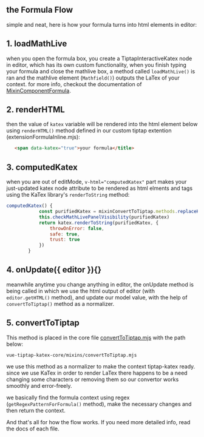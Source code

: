 ## the Formula Flow

simple and neat, here is how your formula turns into html elements in editor:

## 1. loadMathLive

when you open the formula box, you create a TiptapInteractiveKatex node in editor,
which has its own custom functionality, when you finish typing your formula and close the mathlive box, a method called `loadMathLive()` is ran and the mathlive element (`Mathfield()`) outputs the  LaTex of your context.
for more info, checkout the documentation of [MixinComponentFormula](....).

## 2. renderHTML

then the value of `katex` variable will be rendered into the html element below using `renderHTML()` method defined in our custom tiptap extention (extensionFormulaInline.mjs):

```html
   <span data-katex="true">your formula</title>
```

## 3. computedKatex

when you are out of editMode, `v-html="computedKatex"` part makes your just-updated katex node attribute to be rendered as html elments and tags using the KaTex library's `renderToString` method:


```javascript
computedKatex() {
            const purifiedKatex = mixinConvertToTiptap.methods.replaceKatexSigns(this.node.attrs.katex.toString())
            this.checkMathLivePanelVisibility(purifiedKatex)
            return katex.renderToString(purifiedKatex, {
                throwOnError: false,
                safe: true,
                trust: true
            })
        }
```

## 4. onUpdate({ editor }){}

meanwhile anytime you change anything in editor, the onUpdate method is being called in which we use the html output of editor (with `editor.getHTML()` method),
and update our model value, with the help of `convertToTiptap()` method as a normalizer.

## 5. convertToTiptap

This method is placed in the core file [convertToTiptap.mjs](....) with the path below:

`vue-tiptap-katex-core/mixins/convertToTiptap.mjs`

we use this method as a normalizer to make the context tiptap-katex ready.
since we use KaTex in order to render LaTex there happens to be a need changing some characters or removing them so our convertor works smoothly and error-freely.

we basically find the formula context using regex (`getRegexPatternForFormula()` method), make the necessary changes and then return the context.


And that's all for how the flow works. If you need more detailed info, read the docs of each file.
